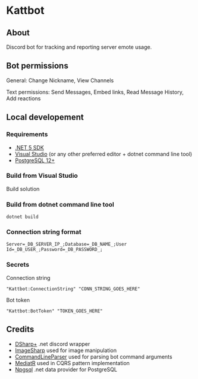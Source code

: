 ﻿# Kattbot

## About
Discord bot for tracking and reporting server emote usage.

## Bot permissions

General: Change Nickname, View Channels

Text permissions: Send Messages, Embed links, Read Message History, Add reactions

## Local developement

### Requirements

* [.NET 5 SDK](https://dotnet.microsoft.com/download/visual-studio-sdks)
* [Visual Studio](https://visualstudio.microsoft.com/) (or any other preferred editor + dotnet command line tool)
* [PostgreSQL 12+](https://www.postgresql.org/)

### Build from Visual Studio

Build solution

### Build from dotnet command line tool

`dotnet build`

### Connection string format
`Server=_DB_SERVER_IP_;Database=_DB_NAME_;User Id=_DB_USER_;Password=_DB_PASSWORD_;`

### Secrets
Connection string 

`"Kattbot:ConnectionString" "CONN_STRING_GOES_HERE"​`

Bot token

`"Kattbot:BotToken" "TOKEN_GOES_HERE"​`

## Credits

* [DSharp+](https://github.com/DSharpPlus/DSharpPlus) .net discord wrapper
* [ImageSharp](https://github.com/SixLabors/ImageSharp) used for image manipulation
* [CommandLineParser](https://github.com/j-maly/CommandLineParser) used for parsing bot command arguments
* [MediatR](https://github.com/jbogard/MediatR) used in CQRS pattern implementation
* [Npgsql](https://github.com/npgsql/npgsql) .net data provider for PostgreSQL